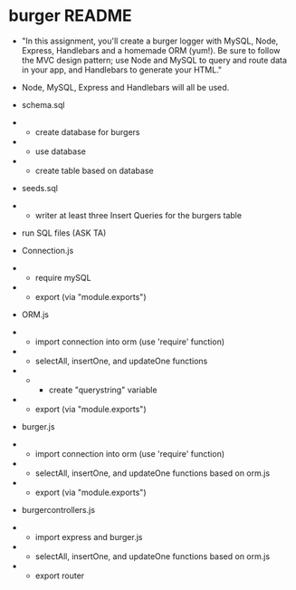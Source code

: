 # burger README

* "In this assignment, you'll create a burger logger with MySQL, Node, Express, Handlebars and a homemade ORM (yum!). Be sure to follow the MVC design pattern; use Node and MySQL to query and route data in your app, and Handlebars to generate your HTML."

* Node, MySQL, Express and Handlebars will all be used.

* schema.sql

* * create database for burgers
* * use database
* * create table based on database

* seeds.sql

* * writer at least three Insert Queries for the burgers table

* run SQL files (ASK TA)

* Connection.js

* * require mySQL
* * export (via "module.exports")

* ORM.js

* * import connection into orm (use 'require' function)
* * selectAll, insertOne, and updateOne functions
* * * create "querystring" variable
* * export (via "module.exports")

* burger.js

* * import connection into orm (use 'require' function)
* * selectAll, insertOne, and updateOne functions based on orm.js
* * export (via "module.exports")

* burgercontrollers.js

* * import express and burger.js
* * selectAll, insertOne, and updateOne functions based on orm.js
* * export router